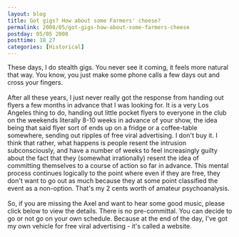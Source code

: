 ```yaml
---
layout: blog
title: Got gigs? How about some Farmers' cheese?
permalink: 2008/05/got-gigs-how-about-some-farmers-cheese
postday: 05/05 2008
posttime: 18_27
categories: [Historical]
---
```


<p>These days, I do stealth gigs. You never see it coming, it feels more natural that way. You know, you just make some phone calls a few days out and cross your fingers.<br /><br />
After all these years, I just never really got the response from handing out flyers a few months in advance that I was looking for. It is a very Los Angeles thing to do, handing out little pocket flyers to everyone in the club on the weekends literally 8-10 weeks in advance of your show, the idea being that said flyer sort of ends up on a fridge or a coffee-table somewhere, sending out ripples of free viral advertising. I don't buy it. I think that rather, what happens is people resent the intrusion subconsciously, and have a number of weeks to feel increasingly guilty about the fact that they (somewhat irrationally) resent the idea of committing themselves to a course of action so far in advance. This mental process continues logically to the point where even if they are free, they don't want to go out as much because they at some point classified the event as a non-option. That's my 2 cents worth of amateur psychoanalysis.<br /><br />
So, if you are missing the Axel and want to hear some good music, please click below to view the details. There is no pre-committal. You can decide to go or not go on your own schedule. Because at the end of the day, I've got my own vehicle for free viral advertising - it's called a website.</p>
